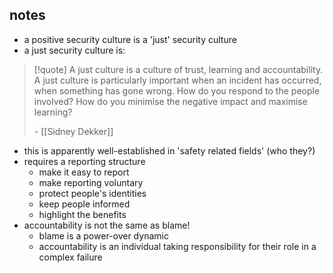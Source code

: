 ## notes
- a positive security culture is a 'just' security culture
- a just security culture is:
>[!quote] A just culture is a culture of trust, learning and accountability. A just culture is particularly important when an incident has occurred, when something has gone wrong. How do you respond to the people involved? How do you minimise the negative impact and maximise learning?
>
>\- [[Sidney Dekker]]
- this is apparently well-established in 'safety related fields' (who they?)
- requires a reporting structure
	- make it easy to report
	- make reporting voluntary
	- protect people's identities
	- keep people informed
	- highlight the benefits
- accountability is not the same as blame!
	- blame is a power-over dynamic
	- accountability is an individual taking responsibility for their role in a complex failure
